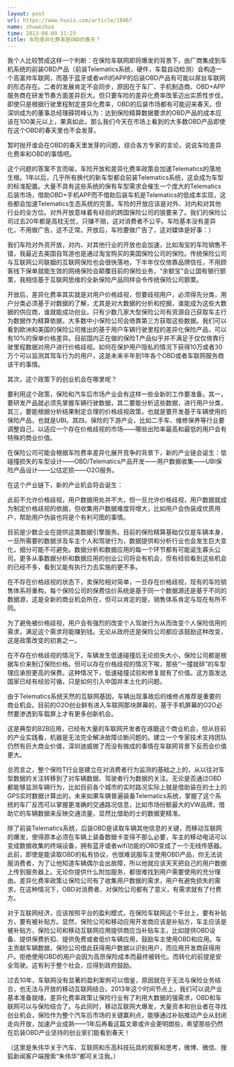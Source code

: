 ```yaml
---
layout: post
url: https://www.huxiu.com/article/18467
name: zhuweihua
time: 2013-08-09 11:23
title: 车险差异化费率是OBD的春天？
---
```

我个人比较赞成这样一个判断：在保险车联网即将爆发的背景下，由厂商集成到车机系统的前装OBD产品（前装Telematics系统，硬件，车载自动检测）会构造一个高富帅车联网，而基于蓝牙或者wifi的APP的后装OBD产品有可能以屌丝车联网的形态存在。二者的发展肯定不会同步，原因在于车厂、手机制造商、OBD+APP服务商在研发节奏方面差异巨大。但只要车险的差异化费率改革迈出实质性步伐，即使只是根据行驶里程制定差异化费率，OBD的后装市场都有可能迎来春天。但深圳成为的董事总经理薛锷峰认为：达到保险精算数据要求的OBD产品的成本应该在100美元以上，果真如此，那么我们今天在市场上看到的大多数OBD产品即使在这个OBD的春天里也不会发芽。

暂时抛开谁会在OBD的春天里发芽的问题，综合各方专家的言论，说说车险差异化费率和OBD的事情吧。

这个问题的答案不言而喻，车险开放和差异化费率政策会加速Telematics的落地生根。1年以后，几乎所有换代的新车型都会前装Telematics系统，这会成为车型的标准配置。大量不具有这些系统的保有车型需求会催生一个庞大的Telematics后装市场，借助OBD+手机APP而不借助后装车机是Telematics的低成本实现，这些都会加速Telematics生态系统的完善。车险的开放应该是对外、对内和对其他行业的全方位。对外开放意味着有经验的跨国保险公司的狼要来了。我们的保险公司过去20年都是高枕无忧，只赚不赔，这对消费者不公平。车险基本没有差异化，不用做广告，这不正常。开放后，车险要做广告了，这对媒体是好事：）

我们车险对外资开放，对内、对其他行业的开放也会加速，比如淘宝的车险销售不错，我最近去美国自驾游也是通过淘宝购买的美国保险公司的保险。传统保险公司与互联网公司联姻的互联网保险也会很快落地，下半年仅仅倚靠品牌信任，不用顾客线下保单就能生效的网络保险会颠覆目前的保险业务，“余额宝”会让国有银行颤栗，我相信基于互联网思维的全新保险产品同样会令传统保险公司颤栗。

开放后，差异化费率其实就是对用户价格歧视，但要歧视用户，必须得先分类，用户分类必须基于对数据的了解，尤其是对大数据的分析和挖掘，谁能成为这些大数据的供应商，谁就能成功创业。只有少数几家大型保险公司有资源自己获取车主行为数据作为精算依据，大多数中小保险公司会倚靠第三方获取这些数据。我们可以看到欧洲和美国的保险公司推出的基于用户车辆行驶里程的差异化保险产品，可以有10%的保单价格差异。目前国内正在做的保险T产品似乎并不满足于仅仅倚靠行驶里程数据对用户进行价格歧视。如何在保护用户隐私的情况下获得10万或者30万个可以监测其驾车行为的用户，这是未来半年到1年各个OBD或者车联网服务商该干的事情。

其次，这个政策下的创业机会在哪里呢？

要利用这个政策，保险和汽车后市场产业会有这样一些全新的工作要准备。其一，要研发产品就必须先掌握车辆行驶数据，其二要能分析这些数据，进行用户分类，其三，要能根据分析结果制定合理的价格歧视政策，也就是要开发基于车辆使用的保险产品，也就是UBI。其四，保险的下游产业，比如二手车、维修保养等行业要调整自己，以适应一个存在价格歧视的市场——哪些出险率最高和最低的用户会有特殊的商业价值。

在保险公司可能会根据车险费率差异化展开竞争的背景下，新的产业链会诞生：低碰撞损失的车型设计——OBD/Telematics产品开发——用户数据收集——UBI保险产品设计——公估定损——O2O服务。

在这个产业链下，新的产业机会将会诞生：

此前不允许价格歧视，用户数据用处并不大，但一旦允许价格歧视，用户数据就成为制定价格歧视的依据，但收集用户数据难度将增大，比如用户会伪装成优质用户，帮助用户伪装也将是个有利可图的事情。

目前是少数企业在提供这类数据引擎服务。目前的保险精算基础仅仅是车辆本身，一旦所需要的数据涉及车主个人和驾驶行为，数据提供和分析行业也会发生巨大变化，细分可能不可避免。数据分析和数据应用的每一个环节都有可能诞生寡头公司，更多从事数据分析和数据应用的创业公司将会有机会，但有经验看到这些机会的已经不多，看到又能有执行力去实施的更不多。

在不存在价格歧视的状态下，卖保险相对简单，一旦存在价格歧视，现有的车险销售体系将重构，每个保险公司的保费估价系统是基于同一个数据源还是基于不同的数据源，这是全新的商业机会所在，但可以肯定的是，销售体系肯定与现在有所不同。

为了避免被价格歧视，用户会有强烈的改变个人驾驶行为从而改变个人保险信用的需求，满足这个需求将能赚到钱。无论从政府还是保险公司都应该鼓励这种改变，这是政策改变的初衷之一。

在不存在价格歧视的情况下，车辆发生低速碰撞后无论损失大小，保险公司都是根据车价来制订保险价格。但可以存在价格歧视的情况下唉，那些“一撞就碎”的车型理应承担更高的保费。这种情况下，低速碰撞试验和修复就有了价值。这方面发达国家已经有经验可循，只是如何引入中国并本土化的问题。

由于Telematics系统天然的互联网基因，车辆出现事故后的维修点推荐是重要的商业机会。目前的O2O创业鲜有进入车联网那块屏幕的，基于手机屏幕的O2O必然要渗透到车载屏上才有更多创新机会。

这是典型的B2B应用，已经有大量的车联网开发者在琢磨这个商业机会，但从目前的产业实践看，机器是无法完全解决故障诊断问题的。建立一个专家技术支持团队仍然有巨大商业价值，深圳迪威做了而没有做成的事情在车联网背景下反而会价值更大。

总而言之，整个保险T行业是建立在对消费者行为监测的基础之上的，从以往对车型数据的关注转移到了对车辆数据、驾驶者行为数据的关注。无论是否通过OBD都能够监测车辆行为，比如目前各个城市的实时路况实际上就是借助装在的士上的GPS实时数据计算出的，未来如果车辆普遍装备Telematics系统，掌握了这个系统的车厂反而可以掌握更准确的交通路况信息，比如市场份额最大的VW品牌，借助它的车辆数据来反映交通流量，显然比借助的士的数据更精准。

除了前装Telematics系统，后装OBD是读取车辆其他信息的关键，而移动互联网的爆发，使得原本必须在车辆上装备数据卡变得不那么必要，车主的移动电话可以变成数据收集的终端设备，拥有蓝牙或者wifi功能的OBD变成了一个无线传感器。此前，即使是能读取OBD的私有协议，也很难说服车主使用OBD产品，你无法说服消费者，为了让他知道车辆偶尔会出故障，所以他就应该天天把自己的用户数据上传到服务器上。无论你提供什么附加服务，都很难找到用户需要使用的充分理由。差异化费率政策让保险公司有了收集用户数据的需求，用户有避免损失的需求，在这种情况下，OBD对消费者、对保险公司都有了意义，有需求就有了付费方。

对于互联网经济，应该按照平台的盈利模式，在保险车联网这个平台上，要有补贴方，要有被补贴方。显然，保险公司和移动应用开发商应该是补贴方，车主应该是被补贴方，保险公司和移动互联网应用提供商应当补贴车主，比如提供OBD设备、提供保费折扣、提供免费或者低价车辆应用，鼓励车主使用OBD和应用。车主贡献车辆数据，保险公司借此获得用户数据以识别用户，而应用开发商获得用户。拒绝使用OBD的用户会因为高昂保险成本而最终被转化。而转化的前提是安全驾驶。这有利于整个社会，应得到政府鼓励。

过去10年，车联网没有显著的盈利案例可以借鉴，原因就在于无法与保险业务结合，也无法与开放的移动互联网结合。2013年这个时间节点上，我们可以说产业基本准备就绪，差异化费率政策让保险行业有了利用大数据的强需求，OBD和车联网可以与保险结合了。与此同时，移动互联网大爆发，大量资本和创业者在寻找创业机会，保险作为整个汽车后市场的关键赢利点，能够通过补贴推动产业从封闭走向开放，加速产业成熟——1年后再看这篇文章或许会更明朗些，希望那些仍然在后装OBD产业坚持的创业家们能看到春天！

（这里是朱伟华关于汽车、互联网和乐高科技玩具的观察和思考，微博、微信、搜狐新闻客户端搜索“朱伟华”都可关注我。）

